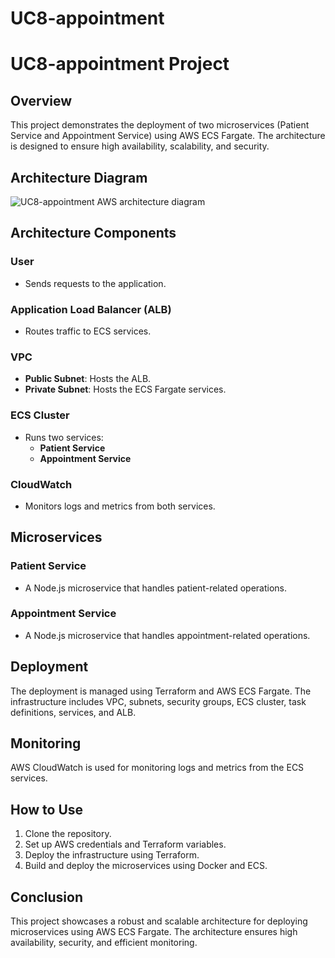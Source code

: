 # UC8-appointment


# UC8-appointment Project

## Overview

This project demonstrates the deployment of two microservices (Patient Service and Appointment Service) using AWS ECS Fargate. The architecture is designed to ensure high availability, scalability, and security.

## Architecture Diagram

![UC8-appointment AWS architecture diagram](https://copilot.microsoft.com/assets/UC8-appointment-architecture-diagram-clean.png)

## Architecture Components

### User
- Sends requests to the application.

### Application Load Balancer (ALB)
- Routes traffic to ECS services.

### VPC
- **Public Subnet**: Hosts the ALB.
- **Private Subnet**: Hosts the ECS Fargate services.

### ECS Cluster
- Runs two services:
  - **Patient Service**
  - **Appointment Service**

### CloudWatch
- Monitors logs and metrics from both services.

## Microservices

### Patient Service
- A Node.js microservice that handles patient-related operations.

### Appointment Service
- A Node.js microservice that handles appointment-related operations.

## Deployment

The deployment is managed using Terraform and AWS ECS Fargate. The infrastructure includes VPC, subnets, security groups, ECS cluster, task definitions, services, and ALB.

## Monitoring

AWS CloudWatch is used for monitoring logs and metrics from the ECS services.

## How to Use

1. Clone the repository.
2. Set up AWS credentials and Terraform variables.
3. Deploy the infrastructure using Terraform.
4. Build and deploy the microservices using Docker and ECS.

## Conclusion

This project showcases a robust and scalable architecture for deploying microservices using AWS ECS Fargate. The architecture ensures high availability, security, and efficient monitoring.

